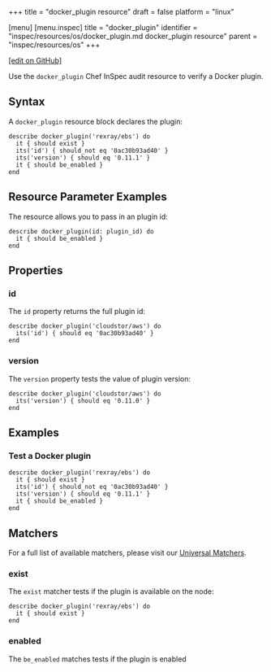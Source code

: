 +++
title = "docker_plugin resource"
draft = false
platform = "linux"

[menu]
  [menu.inspec]
    title = "docker_plugin"
    identifier = "inspec/resources/os/docker_plugin.md docker_plugin resource"
    parent = "inspec/resources/os"
+++

[\[edit on GitHub\]](https://github.com/inspec/inspec/blob/master/www/content/inspec/resources/docker_plugin.md)

Use the `docker_plugin` Chef InSpec audit resource to verify a Docker plugin.

## Syntax

A `docker_plugin` resource block declares the plugin:

    describe docker_plugin('rexray/ebs') do
      it { should exist }
      its('id') { should_not eq '0ac30b93ad40' }
      its('version') { should eq '0.11.1' }
      it { should be_enabled }
    end

## Resource Parameter Examples

The resource allows you to pass in an plugin id:

    describe docker_plugin(id: plugin_id) do
      it { should be_enabled }
    end

## Properties

### id

The `id` property returns the full plugin id:

    describe docker_plugin('cloudstor/aws') do
      its('id') { should eq '0ac30b93ad40' }
    end

### version

The `version` property tests the value of plugin version:

    describe docker_plugin('cloudstor/aws') do
      its('version') { should eq '0.11.0' }
    end

## Examples

### Test a Docker plugin

    describe docker_plugin('rexray/ebs') do
      it { should exist }
      its('id') { should_not eq '0ac30b93ad40' }
      its('version') { should eq '0.11.1' }
      it { should be_enabled }
    end

## Matchers

For a full list of available matchers, please visit our [Universal Matchers](/inspec/matchers/).

### exist

The `exist` matcher tests if the plugin is available on the node:

    describe docker_plugin('rexray/ebs') do
      it { should exist }
    end

### enabled

The `be_enabled` matches tests if the plugin is enabled

